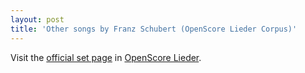 ```yaml
---
layout: post
title: 'Other songs by Franz Schubert (OpenScore Lieder Corpus)'
---
```


Visit the [official set page] in [OpenScore Lieder].

[official set page]: https://musescore.com/openscore-lieder-corpus/sets/5101602
[OpenScore Lieder]: https://musescore.com/openscore-lieder-corpus

